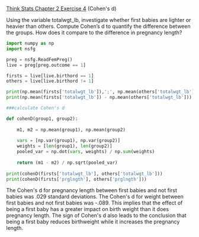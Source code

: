 [Think Stats Chapter 2 Exercise 4](http://greenteapress.com/thinkstats2/html/thinkstats2003.html#toc24) (Cohen's d)


Using the variable totalwgt_lb, investigate whether first babies are lighter or heavier than others. Compute Cohen’s d to quantify the difference between the groups. How does it compare to the difference in pregnancy length?


``` python
import numpy as np
import nsfg

preg = nsfg.ReadFemPreg()
live = preg[preg.outcome == 1]

firsts = live[live.birthord == 1]
others = live[live.birthord != 1]

print(np.mean(firsts['totalwgt_lb']),';', np.mean(others['totalwgt_lb']))
print(np.mean(firsts['totalwgt_lb']) - np.mean(others['totalwgt_lb']))

###calculate Cohen's d

def cohenD(group1, group2):
    
    m1, m2 = np.mean(group1), np.mean(group2)
    
    vars = [np.var(group1), np.var(group2)]
    weights = [len(group1), len(group2)]
    pooled_var = np.dot(vars, weights) / np.sum(weights)
    
    return (m1 - m2) / np.sqrt(pooled_var)
    
print(cohenD(firsts['totalwgt_lb'], others['totalwgt_lb']))
print(cohenD(firsts['prglngth'], others['prglngth']))
```

The Cohen's d for pregnancy length between first babies and not first babies was .029 standard deviations.
The Cohen's d for weight between first babies and not first babies was -.089.
This implies that the effect of being a first baby has a greater impact on birth weight than it does pregnancy length.
The sign of Cohen's d also leads to the conclusion that being a first baby reduces birthweight while it increases the pregnancy length.
